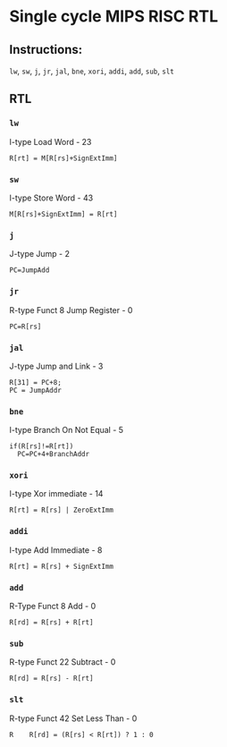# Single cycle MIPS RISC RTL

## Instructions:
`lw`, `sw`, `j`, `jr`, `jal`, `bne`, `xori`, `addi`, `add`, `sub`, `slt`

## RTL

### `lw`
I-type
Load Word - 23
```
R[rt] = M[R[rs]+SignExtImm]
```

### `sw`
I-type
Store Word - 43
```
M[R[rs]+SignExtImm] = R[rt]
```

### `j`
J-type
Jump - 2
```
PC=JumpAdd
```

### `jr`
R-type Funct 8
Jump Register - 0
```
PC=R[rs]
```

### `jal`
J-type
Jump and Link - 3
```
R[31] = PC+8;
PC = JumpAddr
```

### `bne`
I-type
Branch On Not Equal - 5
```
if(R[rs]!=R[rt])
  PC=PC+4+BranchAddr
```

### `xori`
I-type
Xor immediate - 14
```
R[rt] = R[rs] | ZeroExtImm
```

### `addi`
I-type
Add Immediate - 8
```
R[rt] = R[rs] + SignExtImm
```

### `add`
R-Type Funct 8
Add - 0
```
R[rd] = R[rs] + R[rt]
```

### `sub`
R-type Funct 22
Subtract - 0
```
R[rd] = R[rs] - R[rt]
```

### `slt`
R-type Funct 42
Set Less Than - 0
```
R    R[rd] = (R[rs] < R[rt]) ? 1 : 0
```
